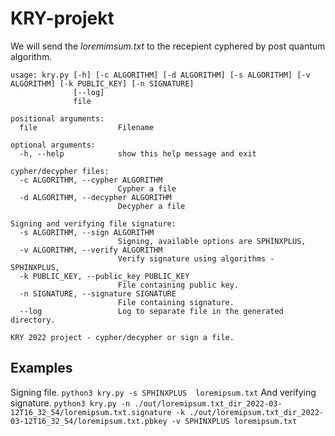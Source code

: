 # KRY-projekt

We will send the *loremimsum.txt* to the recepient cyphered by post quantum algorithm. 

```
usage: kry.py [-h] [-c ALGORITHM] [-d ALGORITHM] [-s ALGORITHM] [-v ALGORITHM] [-k PUBLIC_KEY] [-n SIGNATURE]
              [--log]
              file

positional arguments:
  file                  Filename

optional arguments:
  -h, --help            show this help message and exit

cypher/decypher files:
  -c ALGORITHM, --cypher ALGORITHM
                        Cypher a file
  -d ALGORITHM, --decypher ALGORITHM
                        Decypher a file

Signing and verifying file signature:
  -s ALGORITHM, --sign ALGORITHM
                        Signing, available options are SPHINXPLUS,
  -v ALGORITHM, --verify ALGORITHM
                        Verify signature using algorithms - SPHINXPLUS,
  -k PUBLIC_KEY, --public_key PUBLIC_KEY
                        File containing public key.
  -n SIGNATURE, --signature SIGNATURE
                        File containing signature.
  --log                 Log to separate file in the generated directory.

KRY 2022 project - cypher/decypher or sign a file.
```

## Examples

Signing file.
```python3 kry.py -s SPHINXPLUS  loremipsum.txt```
And verifying signature.
```python3 kry.py -n ./out/loremipsum.txt_dir_2022-03-12T16_32_54/loremipsum.txt.signature -k ./out/loremipsum.txt_dir_2022-03-12T16_32_54/loremipsum.txt.pbkey -v SPHINXPLUS loremipsum.txt```
